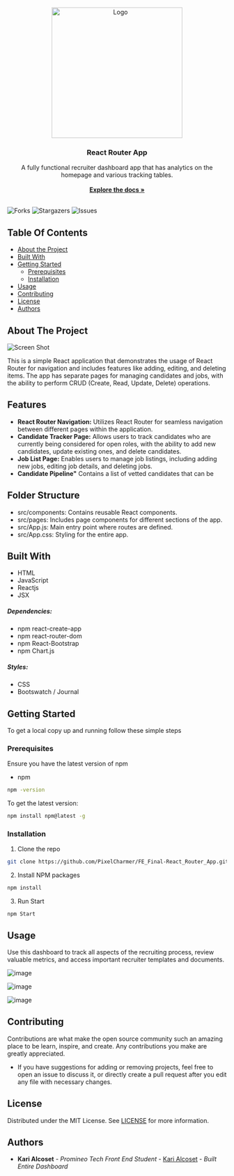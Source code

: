 <br/>
<p align="center">
  <a href="https://github.com/PixelCharmer/FE_Final-React_Router_App">
    <img src="https://github.com/PixelCharmer/week13_react-app/assets/145899504/769237c9-b855-4f03-8b22-707c8c456b54" alt="Logo" width="300" height="300">
  </a>

  <h3 align="center">React Router App</h3>

  <p align="center">
    A fully functional recruiter dashboard app that has analytics on the homepage and various tracking tables. 
    <br/>
    <br/>
    <a href="https://github.com/PixelCharmer/FE_Final-React_Router_App"><strong>Explore the docs »</strong></a>
    <br/>
    <br/>
  </p>
</p>

![Forks](https://img.shields.io/github/forks/PixelCharmer/FE_Final-React_Router_App?style=social) ![Stargazers](https://img.shields.io/github/stars/PixelCharmer/FE_Final-React_Router_App?style=social) ![Issues](https://img.shields.io/github/issues/PixelCharmer/FE_Final-React_Router_App) 

## Table Of Contents

* [About the Project](#about-the-project)
* [Built With](#built-with)
* [Getting Started](#getting-started)
  * [Prerequisites](#prerequisites)
  * [Installation](#installation)
* [Usage](#usage)
* [Contributing](#contributing)
* [License](#license)
* [Authors](#authors)

## About The Project

![Screen Shot](https://github.com/PixelCharmer/Week14_React-Movie-Reviews/assets/145899504/88b24cbe-5dab-47eb-8791-021c3218b89a)

This is a simple React application that demonstrates the usage of React Router for navigation and includes features like adding, editing, and deleting items. The app has separate pages for managing candidates and jobs, with the ability to perform CRUD (Create, Read, Update, Delete) operations.

## Features

- **React Router Navigation:** 
Utilizes React Router for seamless navigation between different pages within the application.
- **Candidate Tracker Page:** 
Allows users to track candidates who are currently being considered for open roles, with the ability to add new candidates, update existing ones, and delete candidates.
- **Job List Page:** 
Enables users to manage job listings, including adding new jobs, editing job details, and deleting jobs.
- **Candidate Pipeline"**
Contains a list of vetted candidates that can be 

## Folder Structure

- src/components: Contains reusable React components.
- src/pages: Includes page components for different sections of the app.
- src/App.js: Main entry point where routes are defined.
- src/App.css: Styling for the entire app.

## Built With

  - HTML
  - JavaScript
  - Reactjs
  - JSX
  
##### Dependencies: 
  - npm react-create-app
  - npm react-router-dom
  - npm React-Bootstrap
  - npm Chart.js

##### Styles:
  - CSS
  - Bootswatch / Journal

## Getting Started

To get a local copy up and running follow these simple steps

### Prerequisites

Ensure you have the latest version of npm

* npm

```sh
npm -version
```
To get the latest version:
```sh
npm install npm@latest -g
```

### Installation

1. Clone the repo

```sh
git clone https://github.com/PixelCharmer/FE_Final-React_Router_App.git
```

2. Install NPM packages

```sh
npm install
```

3. Run Start

```JS
npm Start
```

## Usage

Use this dashboard to track all aspects of the recruiting process, review valuable metrics, and access important recruiter templates and documents.  

![image](https://github.com/PixelCharmer/Week14_React-Movie-Reviews/assets/145899504/4e4879df-eb26-41d7-8776-d42ec7741aff)

![image](https://github.com/PixelCharmer/Week14_React-Movie-Reviews/assets/145899504/01fce036-2f0d-4fd6-9748-91717098aecc)

![image](https://github.com/PixelCharmer/Week14_React-Movie-Reviews/assets/145899504/cffb3981-4425-432d-9de7-6cd09905e30e)

## Contributing

Contributions are what make the open source community such an amazing place to be learn, inspire, and create. Any contributions you make are greatly appreciated.

- If you have suggestions for adding or removing projects, feel free to open an issue to discuss it, or directly create a pull request after you edit any file with necessary changes.

## License

Distributed under the MIT License. See [LICENSE](https://github.com/PixelCharmer/FE_Final-React_Router_App/blob/main/LICENSE.md) for more information.

## Authors

* **Kari Alcoset** - *Promineo Tech Front End Student* - [Kari Alcoset](https://github.com/PixelCharmer) - *Built Entire Dashboard*

